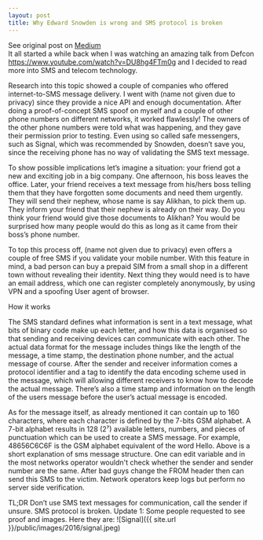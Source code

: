 ```yaml
---
layout: post
title: Why Edward Snowden is wrong and SMS protocol is broken
---
```

<div class="message">
  See original post on <a href="https://medium.com/@uzakov/why-edward-snowden-is-wrong-and-sms-protocol-is-broken-c80b5bc450a6">Medium</a>
</div>
It all started a while back when I was watching an amazing talk from Defcon <a href="https://www.youtube.com/watch?v=DU8hg4FTm0g">https://www.youtube.com/watch?v=DU8hg4FTm0g</a> and I decided to read more into SMS and telecom technology.

Research into this topic showed a couple of companies who offered internet-to-SMS message delivery. I went with (name not given due to privacy) since they provide a nice API and enough documentation. After doing a proof-of-concept SMS spoof on myself and a couple of other phone numbers on different networks, it worked flawlessly! The owners of the other phone numbers were told what was happening, and they gave their permission prior to testing. Even using so called safe messengers, such as Signal, which was recommended by Snowden, doesn’t save you, since the receiving phone has no way of validating the SMS text message.

To show possible implications let’s imagine a situation: your friend got a new and exciting job in a big company. One afternoon, his boss leaves the office. Later, your friend receives a text message from his/hers boss telling them that they have forgotten some documents and need them urgently. They will send their nephew, whose name is say Alikhan, to pick them up. They inform your friend that their nephew is already on their way. Do you think your friend would give those documents to Alikhan? You would be surprised how many people would do this as long as it came from their boss’s phone number.

To top this process off, (name not given due to privacy) even offers a couple of free SMS if you validate your mobile number. With this feature in mind, a bad person can buy a prepaid SIM from a small shop in a different town without revealing their identity. Next thing they would need is to have an email address, which one can register completely anonymously, by using VPN and a spoofing User agent of browser.

How it works

The SMS standard defines what information is sent in a text message, what bits of binary code make up each letter, and how this data is organised so that sending and receiving devices can communicate with each other. The actual data format for the message includes things like the length of the message, a time stamp, the destination phone number, and the actual message of course.
After the sender and receiver information comes a protocol identifier and a tag to identify the data encoding scheme used in the message, which will allowing different receivers to know how to decode the actual message. There’s also a time stamp and information on the length of the users message before the user’s actual message is encoded.

As for the message itself, as already mentioned it can contain up to 160 characters, where each character is defined by the 7-bits GSM alphabet. A 7-bit alphabet results in 128 (2⁷) available letters, numbers, and pieces of punctuation which can be used to create a SMS message. For example, 48656C6C6F is the GSM alphabet equivalent of the word Hello.
Above is a short explanation of sms message structure. One can edit variable and in the most networks operator wouldn't check whether the sender and sender number are the same. After bad guys change the FROM header then can send this SMS to the victim. Network operators keep logs but perform no server side verification.

TL;DR
Don’t use SMS text messages for communication, call the sender if unsure. SMS protocol is broken.
Update 1:
Some people requested to see proof and images. Here they are:
![Signal]({{ site.url }}/public/images/2016/signal.jpeg)

